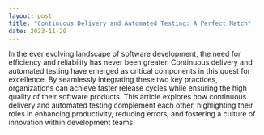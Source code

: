 ```yaml
---
layout: post
title: "Continuous Delivery and Automated Testing: A Perfect Match"
date: 2023-11-20
---
```


In the ever evolving landscape of software development, the need for efficiency and reliability has never been greater. Continuous delivery and automated testing have emerged as critical components in this quest for excellence. By seamlessly integrating these two key practices, organizations can achieve faster release cycles while ensuring the high quality of their software products. This article explores how continuous delivery and automated testing complement each other, highlighting their roles in enhancing productivity, reducing errors, and fostering a culture of innovation within development teams.
